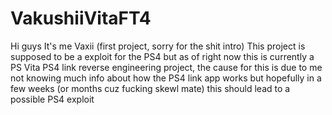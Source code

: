 # VakushiiVitaFT4
Hi guys
It's me Vaxii (first project, sorry for the shit intro)
This project is supposed to be a exploit for the PS4 but as of right now this is currently a PS Vita PS4 link reverse engineering project,
the cause for this is due to me not knowing much info about how the PS4 link app works but hopefully in a few weeks (or months cuz fucking skewl mate)
this should lead to a possible PS4 exploit


